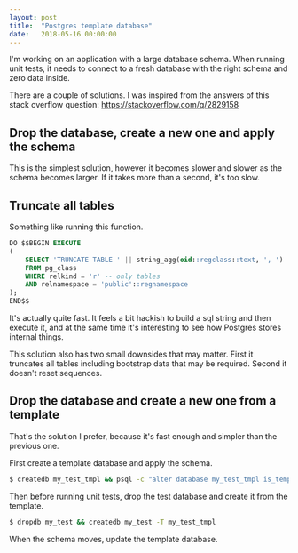 ```yaml
---
layout: post
title:  "Postgres template database"
date:   2018-05-16 00:00:00
---
```


I'm working on an application with a large database schema. When running unit tests, it needs to connect to a fresh database with the right schema and zero data inside.

There are a couple of solutions. I was inspired from the answers of this stack overflow question: <https://stackoverflow.com/q/2829158>

## Drop the database, create a new one and apply the schema

This is the simplest solution, however it becomes slower and slower as the schema becomes larger. If it takes more than a second, it's too slow.

## Truncate all tables

Something like running this function.

```sql
DO $$BEGIN EXECUTE
(
    SELECT 'TRUNCATE TABLE ' || string_agg(oid::regclass::text, ', ')
    FROM pg_class
    WHERE relkind = 'r' -- only tables
    AND relnamespace = 'public'::regnamespace
);
END$$
```

It's actually quite fast. It feels a bit hackish to build a sql string and then execute it, and at the same time it's interesting to see how Postgres stores internal things.

This solution also has two small downsides that may matter. First it truncates all tables including bootstrap data that may be required. Second it doesn't reset sequences.

## Drop the database and create a new one from a template

That's the solution I prefer, because it's fast enough and simpler than the previous one.

First create a template database and apply the schema.

```bash
$ createdb my_test_tmpl && psql -c "alter database my_test_tmpl is_template true"
```

Then before running unit tests, drop the test database and create it from the template.

```bash
$ dropdb my_test && createdb my_test -T my_test_tmpl
```

When the schema moves, update the template database.
